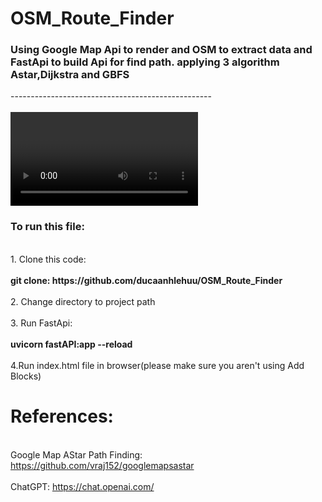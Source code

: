 # OSM_Route_Finder
<h3>Using Google Map Api to render and OSM to extract data and FastApi to build Api for find path.
applying 3 algorithm Astar,Dijkstra and GBFS</h3>
--------------------------------------------------
<br></br>
<video>![Demo Video](OSM_Route_Finder/Demo.mp4)</video>
<h3>To run this file:</h3>
<br>1. Clone this code:<br>
<br><strong>    git clone: https://github.com/ducaanhlehuu/OSM_Route_Finder</strong></br>
<br>2. Change directory to project path</br>
<br>3. Run FastApi:</br>
<br> <strong>   uvicorn fastAPI:app --reload </strong></br>
<br>4.Run index.html file in browser(please make sure you aren't using Add Blocks)</br>

# References: 
  <br>Google Map AStar Path Finding: https://github.com/vraj152/googlemapsastar<br>
  <br>ChatGPT: https://chat.openai.com/</br>
